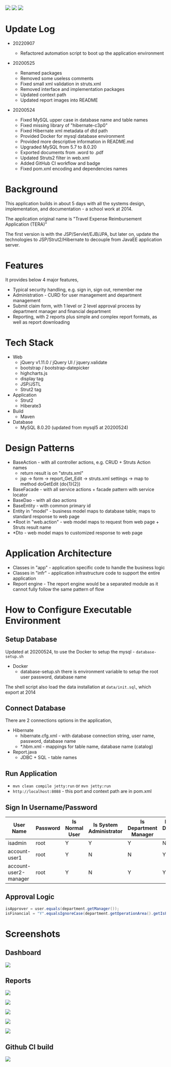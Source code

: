 ![](https://img.shields.io/badge/language-java-blue)
![](https://img.shields.io/badge/technology-jsp,%20strut2,%20hibernate3,%20jQuery,%20bootstrap,%20highchartsjs,%20mysql8,%20maven,%20maven%20jetty-blue)
![](https://img.shields.io/badge/development%20year-2014-orange)

# Update Log

- 20220907
  - Refactored automation script to boot up the application environment

- 20200525
  - Renamed packages
  - Removed some useless comments
  - Fixed small xml validation in struts.xml
  - Removed interface and implementation packages
  - Updated context path
  - Updated report images into README

- 20200524
  - Fixed MySQL upper case in database name and table names
  - Fixed missing library of "hibernate-c3p0"
  - Fixed Hibernate xml metadata of dtd path
  - Provided Docker for mysql database environment
  - Provided more descriptive information in README.md
  - Upgraded MySQL from 5.7 to 8.0.20
  - Exported documents from .word to .pdf
  - Updated Struts2 filter in web.xml
  - Added GitHub CI workflow and badge
  - Fixed pom.xml encoding and dependencies names

# Background

This application builds in about 5 days with all the systems design, implementation, and documentation - a school work at 2014.

The application original name is "Travel Expense Reimbursement Application (TERA)"

The first version is with the JSP/Servlet/EJB/JPA, but later on, update the technologies to JSP/Strut2/Hibernate to decouple from JavaEE application server.

# Features

It provides below 4 major features,

- Typical security handling, e.g. sign in, sign out, remember me
- Administration - CURD for user management and department management
- Submit claim form, with 1 level or 2 level approval process by department manager and financial department
- Reporting, with 2 reports plus simple and complex report formats, as well as report downloading

# Tech Stack

- Web
  - jQuery v1.11.0 / jQuery UI / jquery.validate
  - bootstrap / bootstrap-datepicker
  - highcharts.js
  - display tag
  - JSP/JSTL
  - Strut2 tag
- Application
  - Strut2
  - Hiberate3
- Build
  - Maven
- Database
  - MySQL 8.0.20 (updated from mysql5 at 20200524)

# Design Patterns

- BaseAction - with all controller actions, e.g. CRUD + Struts Action names
  - return result is on "struts.xml"
  - jsp -> form -> report_Get_Edit -> struts.xml settings -> map to method doGetEdit (do{1}{2})
- BaseFacade - with all service actions + facade pattern with service locator
- BaseDao - with all dao actions
- BaseEntity - with common primary id
- Entity in "model" - business model maps to database table; maps to standard response to web page
- *Root in "web.action" - web model maps to request from web page + Struts result name
- *Dto - web model maps to customized response to web page

# Application Architecture

- Classes in "app" - application specific code to handle the business logic
- Classes in "infr" - application infrastructure code to support the entire application
- Report engine - The report engine would be a separated module as it cannot fully follow the same pattern of flow

# How to Configure Executable Environment

## Setup Database

Updated at 20200524, to use the Docker to setup the mysql - `database-setup.sh`

- Docker
  - database-setup.sh there is environment variable to setup the root user password, database name

The shell script also load the data installation at `data/init.sql`, which export at 2014

## Connect Database

There are 2 connections options in the application,

- Hibernate
  - hibernate.cfg.xml - with database connection string, user name, password, database name
  - *.hbm.xml - mappings for table name, database name (catalog)
- Report.java
  - JDBC + SQL - table names

## Run Application

- `mvn clean compile jetty:run` or `mvn jetty:run`
- `http://localhost:8088` - this port and context path are in pom.xml

## Sign In Username/Password

 | User Name             | Password | Is Normal User | Is System Administrator | Is Department Manager | Is Finacial Department User |
 | --------------------- | -------- | -------------- | ----------------------- | --------------------- | --------------------------- |
 | isadmin               | root     | Y              | Y                       | Y                     | N                           |
 | account-user1         | root     | Y              | N                       | N                     | Y                           |
 | account-user2-manager | root     | Y              | N                       | Y                     | Y                           |

## Approval Logic

```java
isApprover = user.equals(department.getManager());
isFinancial = "Y".equalsIgnoreCase(department.getOperationArea().getIsFinancial());
```

# Screenshots

## Dashboard

![](images/dashboard.png)

## Reports

![](images/report-0-list.png)

![](images/report-1-summary-report-simple.png)

![](images/report-1-summary-report-complex.png)

![](images/report-2-items-report-simple.png)

![](images/report-2-items-report-complex.png)

## Github CI build

![](images/github-ci-build.png)
